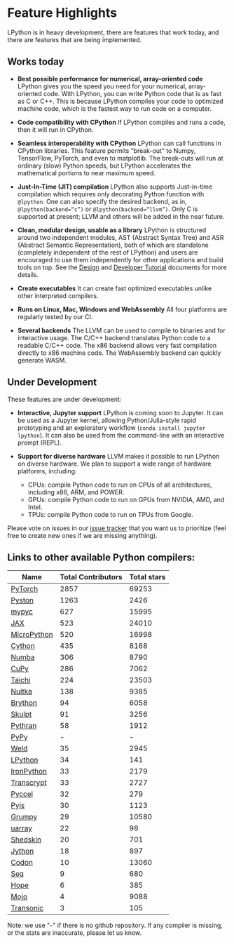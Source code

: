 # Feature Highlights

LPython is in heavy development, there are features that work today, and there are
features that are being implemented.

## Works today

* **Best possible performance for numerical, array-oriented code**
    LPython gives you the speed you need for your numerical, array-oriented code. With LPython, you can write Python code that is as fast as C or C++. This is because LPython compiles your code to optimized machine code, which is the fastest way to run code on a computer.

* **Code compatibility with CPython**
    If LPython compiles and runs a code, then it will run in CPython.

* **Seamless interoperability with CPython**
    LPython can call functions in CPython libraries. This feature permits “break-out” to Numpy, TensorFlow, PyTorch, and even to matplotlib. The break-outs will run at ordinary (slow) Python speeds, but LPython accelerates the mathematical portions to near maximum speed.

* **Just-In-Time (JIT) compilation**
    LPython also supports Just-in-time compilation which requires only decorating Python function with `@lpython`. One can also specify the desired backend, as in, `@lpython(backend=“c”)` or `@lpython(backend=“llvm”)`. Only C is supported at present; LLVM and others will be added in the near future.

* **Clean, modular design, usable as a library**
    LPython is structured around two independent modules, AST (Abstract Syntax
    Tree) and ASR (Abstract Semantic Representation), both of which are
    standalone (completely independent of the rest of LPython) and users are
    encouraged to use them independently for other applications and build tools
    on top. See the [Design](https://docs.lfortran.org/design/) and
    [Developer Tutorial](https://docs.lfortran.org/developer_tutorial/) documents for
    more details.

* **Create executables**
    It can create fast optimized executables unlike other interpreted compilers.

* **Runs on Linux, Mac, Windows and WebAssembly**
    All four platforms are regularly tested by our CI.

* **Several backends**
    The LLVM can be used to compile to binaries and for interactive usage. The
    C/C++ backend translates Python code to a readable C/C++ code. The x86 backend
    allows very fast compilation directly to x86 machine code. The WebAssembly
    backend can quickly generate WASM.


## Under Development

These features are under development:

* **Interactive, Jupyter support**
    LPython is coming soon to Jupyter. It can be used as a Jupyter kernel,
    allowing Python/Julia-style rapid prototyping and an exploratory
    workflow (`conda install jupyter lpython`).
    It can also be used from the command-line with an interactive prompt
    (REPL).

* **Support for diverse hardware**
    LLVM makes it possible to run LPython on diverse hardware.
    We plan to support a wide range of hardware platforms, including:

    - CPUs: compile Python code to run on CPUs of all architectures, including x86, ARM, and POWER.
    - GPUs: compile Python code to run on GPUs from NVIDIA, AMD, and Intel.
    - TPUs: compile Python code to run on TPUs from Google.

Please vote on issues in our [issue tracker] that you want us to prioritize
(feel free to create new ones if we are missing anything).


## Links to other available Python compilers:
Name | Total Contributors | Total stars
--|--|--
[PyTorch](https://github.com/pytorch/pytorch)               | 2857 | 69253
[Pyston](https://github.com/pyston/pyston)                  | 1263 |  2426
[mypyc](https://github.com/mypyc/mypyc)                     |  627 | 15995
[JAX](https://github.com/google/jax)                        |  523 | 24010
[MicroPython](https://github.com/micropython/micropython)   |  520 | 16998
[Cython](https://github.com/cython/cython)                  |  435 |  8168
[Numba](https://github.com/numba/numba)                     |  306 |  8790
[CuPy](https://github.com/cupy/cupy)                        |  286 |  7062
[Taichi](https://github.com/taichi-dev/taichi)              |  224 | 23503
[Nuitka](https://github.com/Nuitka/Nuitka)                  |  138 |  9385
[Brython](https://github.com/brython-dev/brython)           |   94 |  6058
[Skulpt](https://github.com/skulpt/skulpt)                  |   91 |  3256
[Pythran](https://github.com/serge-sans-paille/pythran)     |   58 |  1912
[PyPy](https://github.com/pypy/pypy.org)                    |   -  |     -
[Weld](https://github.com/weld-project/weld)                |   35 |  2945
[LPython](https://github.com/lcompilers/lpython)            |   34 |   141
[IronPython](https://github.com/IronLanguages/ironpython3)  |   33 |  2179
[Transcrypt](https://github.com/TranscryptOrg/transcrypt)   |   33 |  2727
[Pyccel](https://github.com/pyccel/pyccel)                  |   32 |   279
[Pyjs](https://github.com/pyjs/pyjs)                        |   30 |  1123
[Grumpy](https://github.com/google/grumpy)                  |   29 | 10580
[uarray](https://github.com/Quansight-Labs/uarray)          |   22 |    98
[Shedskin](https://github.com/shedskin/shedskin)            |   20 |   701
[Jython](https://github.com/jython/jython)                  |   18 |   897
[Codon](https://github.com/exaloop/codon)                   |   10 | 13060
[Seq](https://github.com/seq-lang/seq)                      |    9 |   680
[Hope](https://github.com/jakeret/hope)                     |    6 |   385
[Mojo](https://github.com/modularml/mojo)                   |    4 |  9088
[Transonic](https://github.com/fluiddyn/transonic)          |    3 |   105

Note: we use "-" if there is no github repository. If any compiler is missing,
or the stats are inaccurate, please let us know.

[issue tracker]: https://github.com/lcompilers/lpython/issues
